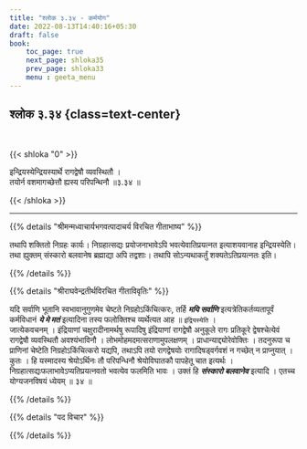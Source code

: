 ```yaml
---
title: "श्लोक ३.३४ - कर्मयोग"
date: 2022-08-13T14:40:16+05:30
draft: false
book:
    toc_page: true
    next_page: shloka35
    prev_page: shloka33
    menu : geeta_menu
---
```




## श्लोक ३.३४ {class=text-center}

<br/>

{{< shloka  "0"  >}}

इन्द्रियस्येन्द्रियस्यार्थे रागद्वेषौ व्यवस्थितौ ।  
तयोर्न वशमागच्छेत्तौ ह्यस्य परिपन्थिनौ ॥३.३४ ॥ 

{{< /shloka >}}

---


{{% details "श्रीमन्मध्वाचार्यभगवत्पादाचर्य विरचित  गीताभाष्य" %}}

तथापि शक्तितो निग्रहः कार्यः। निग्रहात्सद्यः प्रयोजनाभावेऽपि 
भवत्येवातिप्रयत्नत इत्याशयवानाह इन्द्रियस्येति। 
तथा ह्युक्तम् संस्कारो बलवानेष ब्रह्माद्या अपि तद्वशाः। 
तथापि सोऽन्यथाकर्तुं शक्यतेऽतिप्रयत्नतः इति।

{{% /details %}}



{{% details "श्रीराघवेन्द्रतीर्थविरचित गीताविवृतिः" %}}

यदि सर्वाणि भूतानि स्वभावानुगुणमेव चेष्टते निग्रहोऽकिंचित्करः,
तर्हि ***मयि सर्वाणि*** इत्यत्रेतिकर्तव्यतापूर्वं कर्मविधानं 
***ये मे मतं*** इत्यादिना तस्य फलोक्तिश्च व्यर्थेत्यत आह ॥ 
`इंद्रियस्येति` ।  
जात्येकवचनम्‌ । इंद्रियाणां चक्षुरादीनामर्थषु रूपादिषु इंद्रियाणां 
रागद्वेषौ अनुकूले रागः प्रतिकूरे द्वेषश्चेत्येवं रागद्वेषौ व्यवस्थितौ 
अवश्यंभाविनौ । लोभमोहमदमत्सराणामुपलक्षणम्‌ । 
प्राधान्याद्द्योरेवोक्तिः । तदनुरूपा च प्राणिनां चेष्टेति 
निग्रहोऽकिंचित्करो यद्यपि, तथाऽपि तयो रागद्वेषयोः 
रागादिषड्वर्गवशं न गच्छेत्‌ न प्राप्नुयात्‌ ।
कुतः । हि यस्मादस्य श्रेयोऽर्थिनः तौ परिपन्धिनौ 
श्रेयोविघातकौ पापहेतू चात इत्यर्थः । 
निग्रहात्सद्यःफलाभावेऽप्यतिप्रयत्नवतो भवत्येव फलमिति भावः ।
उक्तं हि ***संस्कारो बलवानेव*** इत्यादि । एतच्च योग्यजनविषयं ध्येयम्‌ 
॥ ३४ ॥ 


{{% /details %}}



{{% details "पद विचार" %}}


{{% /details %}}
